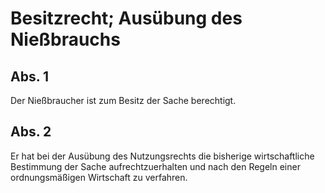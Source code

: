 # Besitzrecht; Ausübung des Nießbrauchs



## Abs. 1

 Der Nießbraucher ist zum Besitz der Sache berechtigt.

## Abs. 2

 Er hat bei der Ausübung des Nutzungsrechts die bisherige wirtschaftliche Bestimmung der Sache aufrechtzuerhalten und nach den Regeln einer ordnungsmäßigen Wirtschaft zu verfahren. 

